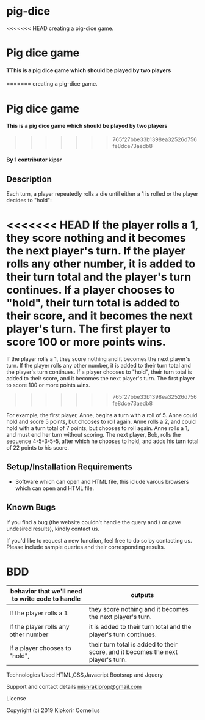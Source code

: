 # pig-dice
<<<<<<< HEAD
 creating a pig-dice game.
# Pig dice game
#### TThis is a pig dice game which should be played by two players
=======
creating a pig-dice game.
# Pig dice game
#### This is a pig dice game which should be played by two players
>>>>>>> 765f27bbe33b1398ea32526d756fe8dce73aedb8
#### By 1 contributor kipsr
## Description
Each turn, a player repeatedly rolls a die until either a 1 is rolled or the player decides to "hold":

<<<<<<< HEAD
If the player rolls a 1, they score nothing and it becomes the next player's turn. If the player rolls any other number, it is added to their turn total and the player's turn continues. If a player chooses to "hold", their turn total is added to their score, and it becomes the next player's turn. The first player to score 100 or more points wins.
=======
If the player rolls a 1, they score nothing and it becomes the next player's turn.
If the player rolls any other number, it is added to their turn total and the player's turn continues.
If a player chooses to "hold", their turn total is added to their score, and it becomes the next player's turn.
The first player to score 100 or more points wins.
>>>>>>> 765f27bbe33b1398ea32526d756fe8dce73aedb8

For example, the first player, Anne, begins a turn with a roll of 5. Anne could hold and score 5 points, but chooses to roll again. Anne rolls a 2, and could hold with a turn total of 7 points, but chooses to roll again. Anne rolls a 1, and must end her turn without scoring. The next player, Bob, rolls the sequence 4-5-3-5-5, after which he chooses to hold, and adds his turn total of 22 points to his score.
## Setup/Installation Requirements
* Software which can open and HTML file, this iclude varous browsers which can open and HTML file.


## Known Bugs
If you find a bug (the website couldn't handle the query and / or gave undesired results), kindly contact us.

If you'd like to request a new function, feel free to do so by contacting us. Please include sample queries and their corresponding results.

# BDD
| behavior that we'll need to write code to handle | outputs                                                                          |
|--------------------------------------------------|----------------------------------------------------------------------------------|
| If the player rolls a 1                          | they score nothing and it becomes the next player's turn.                        |
| If the player rolls any other number             | it is added to their turn total and the player's turn continues.                 |
| If a player chooses to "hold",                   | their turn total is added to their score, and it becomes the next player's turn. |




Technologies Used
HTML,CSS,Javacript Bootsrap and Jquery

Support and contact details
mishrakiprop@gmail.com

License

Copyright (c) 2019 Kipkorir Cornelius

